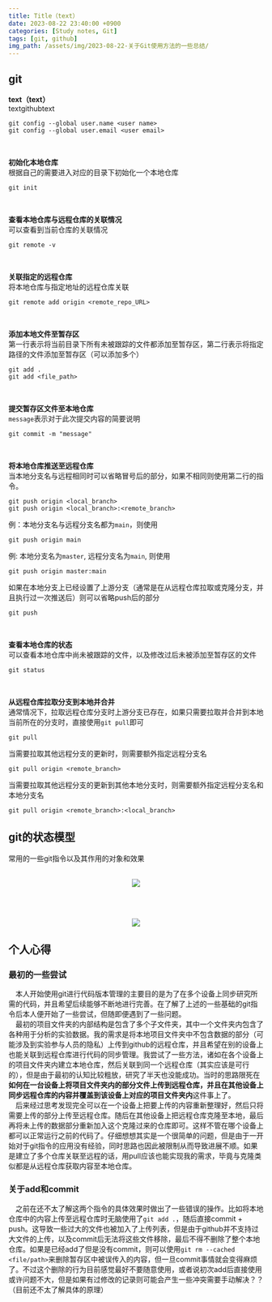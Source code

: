 ```yaml
---
title: Title（text）
date: 2023-08-22 23:40:00 +0900
categories: [Study notes, Git]
tags: [git, github]
img_path: /assets/img/2023-08-22-关于Git使用方法的一些总结/
---
```


## git
**text（text）**
<br>textgithubtext
```
git config --global user.name <user name>
git config --global user.email <user email>
```
<br>

**初始化本地仓库**
<br>根据自己的需要进入对应的目录下初始化一个本地仓库
```
git init
```
<br>

**查看本地仓库与远程仓库的关联情况**
<br>可以查看到当前仓库的关联情况<br>
```
git remote -v
```
<br>

**关联指定的远程仓库**
<br>将本地仓库与指定地址的远程仓库关联<br>
```
git remote add origin <remote_repo_URL>
```
<br>

**添加本地文件至暂存区**
<br>第一行表示将当前目录下所有未被跟踪的文件都添加至暂存区，第二行表示将指定路径的文件添加至暂存区（可以添加多个）
```
git add .
git add <file_path>
```
<br>

**提交暂存区文件至本地仓库**
<br>`message`表示对于此次提交内容的简要说明<br>
```
git commit -m "message"
```
<br>

**将本地仓库推送至远程仓库**
<br>当本地分支名与远程相同时可以省略冒号后的部分，如果不相同则使用第二行的指令。
```
git push origin <local_branch>
git push origin <local_branch>:<remote_branch>
```
例：本地分支名与远程分支名都为`main`，则使用
```
git push origin main
```
例: 本地分支名为`master`, 远程分支名为`main`, 则使用
```
git push origin master:main
```
如果在本地分支上已经设置了上游分支（通常是在从远程仓库拉取或克隆分支，并且执行过一次推送后）则可以省略push后的部分
```
git push
```
<br>

**查看本地仓库的状态**
<br>可以查看本地仓库中尚未被跟踪的文件，以及修改过后未被添加至暂存区的文件
```
git status
```
<br>

**从远程仓库拉取分支到本地并合并**
<br>通常情况下，拉取远程仓库分支时上游分支已存在，如果只需要拉取并合并到本地当前所在的分支时，直接使用`git pull`即可
```
git pull
```
当需要拉取其他远程分支的更新时，则需要额外指定远程分支名
```
git pull origin <remote_branch>
```
当需要拉取其他远程分支的更新到其他本地分支时，则需要额外指定远程分支名和本地分支名
```
git pull origin <remote_branch>:<local_branch>
```

## git的状态模型
常用的一些git指令以及其作用的对象和效果
<br><br>

<div style="text-align: center">
<img src="git_structure.png"/>
</div>

<br><br>

<div style="text-align: center">
<img src="git_structure_2.jpg"/>
</div>

## 个人心得
### 最初的一些尝试
&ensp;&ensp;本人开始使用git进行代码版本管理的主要目的是为了在多个设备上同步研究所需的代码，并且希望后续能够不断地进行完善。在了解了上述的一些基础的git指令后本人便开始了一些尝试，但随即便遇到了一些问题。<br>
&ensp;&ensp;最初的项目文件夹的内部结构是包含了多个子文件夹，其中一个文件夹内包含了各种用于分析的实验数据。我的需求是将本地项目文件夹中不包含数据的部分（可能涉及到实验参与人员的隐私）上传到github的远程仓库，并且希望在别的设备上也能关联到远程仓库进行代码的同步管理。我尝试了一些方法，诸如在各个设备上的项目文件夹内建立本地仓库，然后关联到同一个远程仓库（其实应该是可行的），但是由于最初的认知比较粗放，研究了半天也没能成功。当时的思路限死在**如何在一台设备上将项目文件夹内的部分文件上传到远程仓库，并且在其他设备上同步远程仓库的内容并覆盖到该设备上对应的项目文件夹内**这件事上了。<br>
&ensp;&ensp;后来经过思考发现完全可以在一个设备上把要上传的内容重新整理好，然后只将需要上传的部分上传至远程仓库。随后在其他设备上把远程仓库克隆至本地，最后再将未上传的数据部分重新加入这个克隆过来的仓库即可。这样不管在哪个设备上都可以正常运行之前的代码了。仔细想想其实是一个很简单的问题，但是由于一开始对于git指令的应用没有经验，同时思路也因此被限制从而导致进展不顺。如果是建立了多个仓库关联至远程的话，用pull应该也能实现我的需求，毕竟与克隆类似都是从远程仓库获取内容至本地仓库。

### 关于add和commit
&ensp;&ensp;之前在还不太了解这两个指令的具体效果时做出了一些错误的操作。比如将本地仓库中的内容上传至远程仓库时无脑使用了`git add .`，随后直接commit + push。这导致一些过大的文件也被加入了上传列表，但是由于github并不支持过大文件的上传，以及commit后无法将这些文件移除，最后不得不删除了整个本地仓库。如果是已经add了但是没有commit，则可以使用`git rm --cached <file/path>`来删除暂存区中被误传入的内容，但一旦commit事情就会变得麻烦了。不过这个删除的行为目前感觉最好不要随意使用，或者说初次add后直接使用或许问题不大，但是如果有过修改的记录则可能会产生一些冲突需要手动解决？？（目前还不太了解具体的原理）